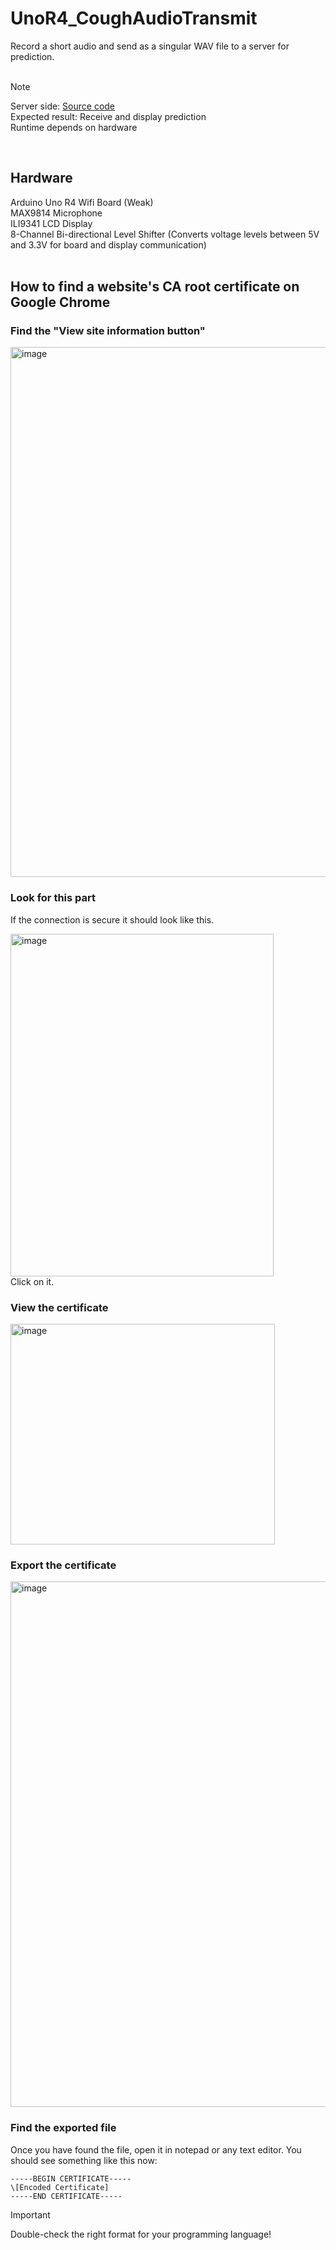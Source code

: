 # UnoR4_CoughAudioTransmit
Record a short audio and send as a singular WAV file to a server for prediction.<br/><br/>

> [!NOTE]
> Server side: [Source code](https://github.com/minh-bald/flask-cough-api) <br/>
> Expected result: Receive and display prediction <br/>
> Runtime depends on hardware <br/>
<br/>

## Hardware
Arduino Uno R4 Wifi Board (Weak)<br/>
MAX9814 Microphone<br/>
ILI9341 LCD Display<br/>
8-Channel Bi-directional Level Shifter (Converts voltage levels between 5V and 3.3V for board and display communication)<br/><br/>
## How to find a website's CA root certificate on Google Chrome
### Find the "View site information button"

<img width="1600" height="848" alt="image" src="https://github.com/user-attachments/assets/2e78c79c-c96b-4347-9410-b97619695e04" /><br/>

### Look for this part
If the connection is secure it should look like this.<br/>

<img width="421" height="548" alt="image" src="https://github.com/user-attachments/assets/77d59c47-3665-41b2-8aff-5e76164f80fd" /><br/>
Click on it.

### View the certificate

<img width="423" height="353" alt="image" src="https://github.com/user-attachments/assets/60cab53b-0fde-472e-895d-5c9f34ebca7a" /><br/>

### Export the certificate

<img width="682" height="841" alt="image" src="https://github.com/user-attachments/assets/783b4904-f2ca-47df-bdfc-3a66a7250ab1" /><br/>

### Find the exported file
Once you have found the file, open it in notepad or any text editor. You should see something like this now:
```
-----BEGIN CERTIFICATE-----
\[Encoded Certificate]
-----END CERTIFICATE-----
```
> [!IMPORTANT]
> Double-check the right format for your programming language!
